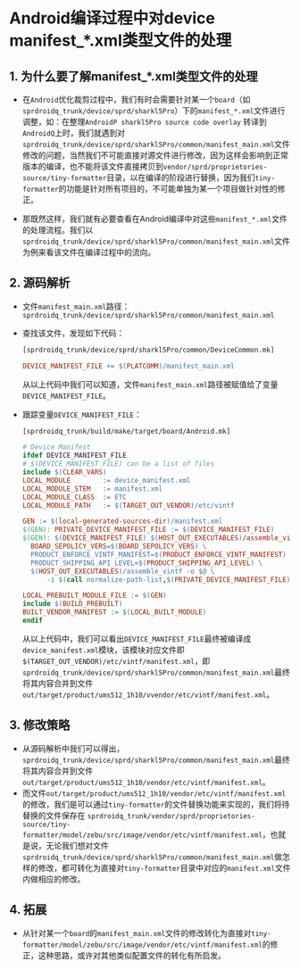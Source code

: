 # Android编译过程中对device manifest_*.xml类型文件的处理

## 1. 为什么要了解manifest_*.xml类型文件的处理

- 在`Android`优化裁剪过程中，我们有时会需要针对某一个`board`（如 `sprdroidq_trunk/device/sprd/sharkl5Pro`）下的`manifest_*.xml`文件进行调整，如：在整理`AndroidP sharkl5Pro source code overlay` 转译到`AndroidQ`上时，我们就遇到对 `sprdroidq_trunk/device/sprd/sharkl5Pro/common/manifest_main.xml`文件修改的问题，当然我们不可能直接对源文件进行修改，因为这样会影响到正常版本的编译，也不能将该文件直接拷贝到`vendor/sprd/proprietories-source/tiny-formatter`目录，以在编译的阶段进行替换，因为我们`tiny-formatter`的功能是针对所有项目的，不可能单独为某一个项目做针对性的修正。

- 那既然这样，我们就有必要查看在Android编译中对这些`manifest_*.xml`文件的处理流程。我们以`sprdroidq_trunk/device/sprd/sharkl5Pro/common/manifest_main.xml`文件为例来看该文件在编译过程中的流向。

  

## 2. 源码解析

- 文件`manifest_main.xml`路径：`sprdroidq_trunk/device/sprd/sharkl5Pro/common/manifest_main.xml`

- 查找该文件，发现如下代码：

  ```makefile
  [sprdroidq_trunk/device/sprd/sharkl5Pro/common/DeviceCommon.mk]
  
  DEVICE_MANIFEST_FILE += $(PLATCOMM)/manifest_main.xml
  
  ```

  从以上代码中我们可以知道，文件`manifest_main.xml`路径被赋值给了变量`DEVICE_MANIFEST_FILE`。

- 跟踪变量`DEVICE_MANIFEST_FILE`：

  ```makefile
  [sprdroidq_trunk/build/make/target/board/Android.mk]
  
  # Device Manifest
  ifdef DEVICE_MANIFEST_FILE
  # $(DEVICE_MANIFEST_FILE) can be a list of files
  include $(CLEAR_VARS)
  LOCAL_MODULE        := device_manifest.xml
  LOCAL_MODULE_STEM   := manifest.xml
  LOCAL_MODULE_CLASS  := ETC
  LOCAL_MODULE_PATH   := $(TARGET_OUT_VENDOR)/etc/vintf
  
  GEN := $(local-generated-sources-dir)/manifest.xml
  $(GEN): PRIVATE_DEVICE_MANIFEST_FILE := $(DEVICE_MANIFEST_FILE)
  $(GEN): $(DEVICE_MANIFEST_FILE) $(HOST_OUT_EXECUTABLES)/assemble_vintf
  	BOARD_SEPOLICY_VERS=$(BOARD_SEPOLICY_VERS) \
  	PRODUCT_ENFORCE_VINTF_MANIFEST=$(PRODUCT_ENFORCE_VINTF_MANIFEST) \
  	PRODUCT_SHIPPING_API_LEVEL=$(PRODUCT_SHIPPING_API_LEVEL) \
  	$(HOST_OUT_EXECUTABLES)/assemble_vintf -o $@ \
  		-i $(call normalize-path-list,$(PRIVATE_DEVICE_MANIFEST_FILE))
  
  LOCAL_PREBUILT_MODULE_FILE := $(GEN)
  include $(BUILD_PREBUILT)
  BUILT_VENDOR_MANIFEST := $(LOCAL_BUILT_MODULE)
  endif
  
  ```

  从以上代码中，我们可以看出`DEVICE_MANIFEST_FILE`最终被编译成`device_manifest.xml`模块，该模块对应文件即`$(TARGET_OUT_VENDOR)/etc/vintf/manifest.xml`，即`sprdroidq_trunk/device/sprd/sharkl5Pro/common/manifest_main.xml`最终将其内容合并到文件`out/target/product/ums512_1h10/vvendor/etc/vintf/manifest.xml`。

  

## 3. 修改策略

- 从源码解析中我们可以得出，`sprdroidq_trunk/device/sprd/sharkl5Pro/common/manifest_main.xml`最终将其内容合并到文件`out/target/product/ums512_1h10/vendor/etc/vintf/manifest.xml`。
- 而文件`out/target/product/ums512_1h10/vendor/etc/vintf/manifest.xml`的修改，我们是可以通过`tiny-formatter`的文件替换功能来实现的，我们将待替换的文件保存在 `sprdroidq_trunk/vendor/sprd/proprietories-source/tiny-formatter/model/zebu/src/image/vendor/etc/vintf/manifest.xml`，也就是说，无论我们想对文件`sprdroidq_trunk/device/sprd/sharkl5Pro/common/manifest_main.xml`做怎样的修改，都可转化为直接对`tiny-formatter`目录中对应的`manifest.xml`文件内做相应的修改。



## 4. 拓展

- 从针对某一个`board`的`manifest_main.xml`文件的修改转化为直接对`tiny-formatter/model/zebu/src/image/vendor/etc/vintf/manifest.xml`的修正，这种思路，或许对其他类似配置文件的转化有所启发。